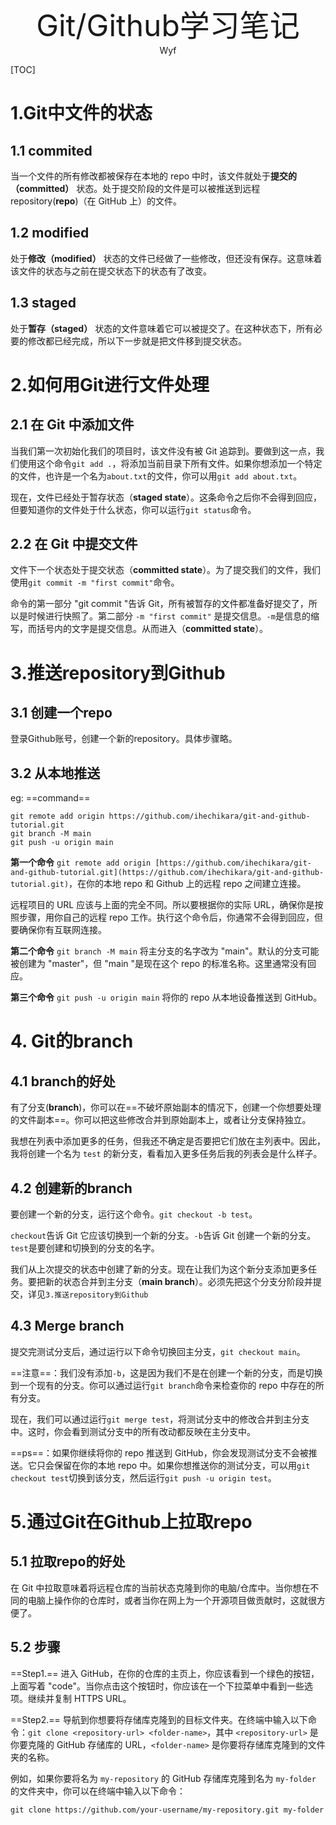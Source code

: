 <div align='center' ><font size='30'>Git/Github学习笔记</font></div>

<center>Wyf</center>

[TOC]

# 1.Git中文件的状态

## 1.1 commited

当一个文件的所有修改都被保存在本地的 repo 中时，该文件就处于**提交的（committed）** 状态。处于提交阶段的文件是可以被推送到远程 repository(**repo**)（在 GitHub 上）的文件。

## 1.2 modified

处于**修改（modified）** 状态的文件已经做了一些修改，但还没有保存。这意味着该文件的状态与之前在提交状态下的状态有了改变。

## 1.3 staged

处于**暂存（staged）** 状态的文件意味着它可以被提交了。在这种状态下，所有必要的修改都已经完成，所以下一步就是把文件移到提交状态。

# 2.如何用Git进行文件处理

## 2.1 在 Git 中添加文件

当我们第一次初始化我们的项目时，该文件没有被 Git 追踪到。要做到这一点，我们使用这个命令`git add .`，将添加当前目录下所有文件。如果你想添加一个特定的文件，也许是一个名为`about.txt`的文件，你可以用`git add about.txt`。

现在，文件已经处于暂存状态（**staged state**）。这条命令之后你不会得到回应，但要知道你的文件处于什么状态，你可以运行`git status`命令。

## 2.2 在 Git 中提交文件

文件下一个状态处于提交状态（**committed state**）。为了提交我们的文件，我们使用`git commit -m "first commit"`命令。

命令的第一部分 "git commit "告诉 Git，所有被暂存的文件都准备好提交了，所以是时候进行快照了。第二部分 `-m "first commit"` 是提交信息。`-m`是信息的缩写，而括号内的文字是提交信息。从而进入（**committed state**）。

# 3.推送repository到Github

## 3.1 创建一个repo

登录Github账号，创建一个新的repository。具体步骤略。

## 3.2 从本地推送

eg: ==command==

```
git remote add origin https://github.com/ihechikara/git-and-github-tutorial.git
git branch -M main
git push -u origin main
```

**第一个命令** `git remote add origin [https://github.com/ihechikara/git-and-github-tutorial.git](https://github.com/ihechikara/git-and-github-tutorial.git)`，在你的本地 repo 和 Github 上的远程 repo 之间建立连接。

远程项目的 URL 应该与上面的完全不同。所以要根据你的实际 URL，确保你是按照步骤，用你自己的远程 repo 工作。执行这个命令后，你通常不会得到回应，但要确保你有互联网连接。

**第二个命令** `git branch -M main` 将主分支的名字改为 "main"。默认的分支可能被创建为 "master"，但 "main "是现在这个 repo 的标准名称。这里通常没有回应。

**第三个命令** `git push -u origin main` 将你的 repo 从本地设备推送到 GitHub。

# 4. Git的branch

## 4.1 branch的好处

有了分支(**branch**)，你可以在==不破坏原始副本的情况下，创建一个你想要处理的文件副本==。你可以把这些修改合并到原始副本上，或者让分支保持独立。

我想在列表中添加更多的任务，但我还不确定是否要把它们放在主列表中。因此，我将创建一个名为 `test` 的新分支，看看加入更多任务后我的列表会是什么样子。

## 4.2 创建新的branch

要创建一个新的分支，运行这个命令。`git checkout -b test`。

`checkout`告诉 Git 它应该切换到一个新的分支。`-b`告诉 Git 创建一个新的分支。`test`是要创建和切换到的分支的名字。

我们从上次提交的状态中创建了新的分支。现在让我们为这个新分支添加更多任务。要把新的状态合并到主分支（**main branch**）。必须先把这个分支分阶段并提交，详见`3.推送repository到Github`

## 4.3 Merge branch

提交完测试分支后，通过运行以下命令切换回主分支，`git checkout main`。

==注意==：我们没有添加`-b`，这是因为我们不是在创建一个新的分支，而是切换到一个现有的分支。你可以通过运行`git branch`命令来检查你的 repo 中存在的所有分支。

现在，我们可以通过运行`git merge test`，将测试分支中的修改合并到主分支中。这时，你会看到测试分支中的所有改动都反映在主分支中。

==ps==：如果你继续将你的 repo 推送到 GitHub，你会发现测试分支不会被推送。它只会保留在你的本地 repo 中。如果你想推送你的测试分支，可以用`git checkout test`切换到该分支，然后运行`git push -u origin test`。

# 5.通过Git在Github上拉取repo

## 5.1 拉取repo的好处

在 Git 中拉取意味着将远程仓库的当前状态克隆到你的电脑/仓库中。当你想在不同的电脑上操作你的仓库时，或者当你在网上为一个开源项目做贡献时，这就很方便了。

## 5.2 步骤

==Step1.== 进入 GitHub，在你的仓库的主页上，你应该看到一个绿色的按钮，上面写着 "code"。当你点击这个按钮时，你应该在一个下拉菜单中看到一些选项。继续并复制 HTTPS URL。

==Step2.== 导航到你想要将存储库克隆到的目标文件夹。在终端中输入以下命令：`git clone <repository-url> <folder-name>`，其中 `<repository-url>` 是你要克隆的 GitHub 存储库的 URL，`<folder-name>` 是你要将存储库克隆到的文件夹的名称。

例如，如果你要将名为 `my-repository` 的 GitHub 存储库克隆到名为 `my-folder` 的文件夹中，你可以在终端中输入以下命令：

```
git clone https://github.com/your-username/my-repository.git my-folder
```







